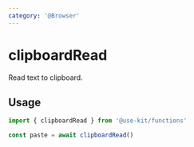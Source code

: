 ```yaml
---
category: '@Browser'
---
```


# clipboardRead

Read text to clipboard.

## Usage

```ts
import { clipboardRead } from '@use-kit/functions'

const paste = await clipboardRead()
```
